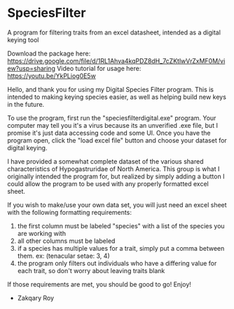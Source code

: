 # SpeciesFilter
A program for filtering traits from an excel datasheet, intended as a digital keying tool

Download the package here: https://drive.google.com/file/d/1RL1Ahva4kqPDZ8dH_7cZKtlwVrZxMF0M/view?usp=sharing
Video tutorial for usage here: https://youtu.be/YkPLiog0E5w

Hello, and thank you for using my Digital Species Filter program. This is intended to making keying species easier, as well as helping build new keys in the future.

To use the program, first run the "speciesfilterdigital.exe" program. Your computer may tell you it's a virus because its an unverified .exe file, but I promise it's just data accessing code and some UI. Once you have the program open, click the "load excel file" button and choose your dataset for digital keying.

I have provided a somewhat complete dataset of the various shared characteristics of Hypogastruridae of North America. This group is what I originally intended the program for, but realized by simply adding a button I could allow the program to be used with any properly formatted excel sheet.

If you wish to make/use your own data set, you will just need an excel sheet with the following formatting requirements:
1) the first column must be labeled "species" with a list of the species you are working with
2) all other columns must be labeled
3) if a species has multiple values for a trait, simply put a comma between them. ex: (tenacular setae: 3, 4)
4) the program only filters out individuals who have a differing value for each trait, so don't worry about leaving traits blank

If those requirements are met, you should be good to go! Enjoy!
- Zakqary Roy
